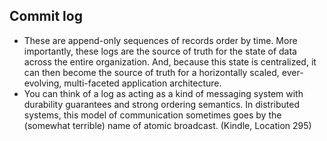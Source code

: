 ## Commit log

- These are append-only sequences of records order by time. More importantly, these logs are the source of truth for the state of data across the entire organization. And, because this state is centralized, it can then become the source of truth for a horizontally scaled, ever-evolving, multi-faceted application architecture.
- You can think of a log as acting as a kind of messaging system with durability guarantees and strong ordering semantics. In distributed systems, this model of communication sometimes goes by the (somewhat terrible) name of atomic broadcast. (Kindle, Location 295)

